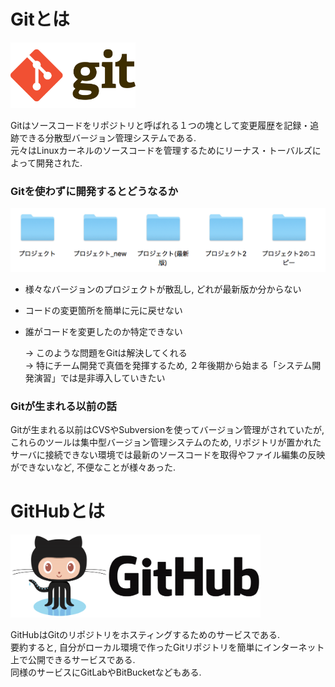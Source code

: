 # Gitとは

<img src="/img/001_what_is_git_github/001.png" width="200">

Gitはソースコードをリポジトリと呼ばれる１つの塊として変更履歴を記録・追跡できる分散型バージョン管理システムである.  
元々はLinuxカーネルのソースコードを管理するためにリーナス・トーバルズによって開発された.

### Gitを使わずに開発するとどうなるか

<img src="/img/001_what_is_git_github/002.png" width="600">

- 様々なバージョンのプロジェクトが散乱し, どれが最新版か分からない
- コードの変更箇所を簡単に元に戻せない
- 誰がコードを変更したのか特定できない

  -> このような問題をGitは解決してくれる  
  -> 特にチーム開発で真価を発揮するため, ２年後期から始まる「システム開発演習」では是非導入していきたい

### Gitが生まれる以前の話
Gitが生まれる以前はCVSやSubversionを使ってバージョン管理がされていたが, これらのツールは集中型バージョン管理システムのため, リポジトリが置かれたサーバに接続できない環境では最新のソースコードを取得やファイル編集の反映ができないなど, 不便なことが様々あった.

<!-- 図 -->

# GitHubとは

<img src="/img/001_what_is_git_github/003.png" width="400">

GitHubはGitのリポジトリをホスティングするためのサービスである.  
要約すると, 自分がローカル環境で作ったGitリポジトリを簡単にインターネット上で公開できるサービスである.  
同様のサービスにGitLabやBitBucketなどもある.
